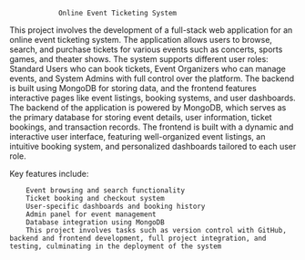                 Online Event Ticketing System


This project involves the development of a full-stack web application for an online event ticketing system. The application allows users to browse, search, and purchase tickets for various events such as concerts, sports games, and theater shows. The system supports different user roles: Standard Users who can book tickets, Event Organizers who can manage events, and System Admins with full control over the platform. The backend is built using MongoDB for storing data, and the frontend features interactive pages like event listings, booking systems, and user dashboards.
The backend of the application is powered by MongoDB, which serves as the primary database for storing event details, user information, ticket bookings, and transaction records. The frontend is built with a dynamic and interactive user interface, featuring well-organized event listings, an intuitive booking system, and personalized dashboards tailored to each user role.

Key features include:

        Event browsing and search functionality
        Ticket booking and checkout system
        User-specific dashboards and booking history
        Admin panel for event management
        Database integration using MongoDB
        This project involves tasks such as version control with GitHub, backend and frontend development, full project integration, and testing, culminating in the deployment of the system

